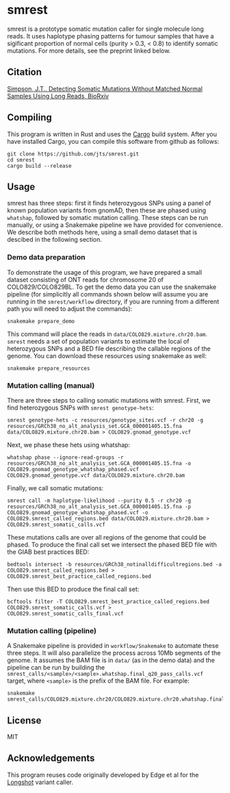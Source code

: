 # smrest

smrest is a prototype somatic mutation caller for single molecule long reads. It uses haplotype phasing patterns for tumour samples that have a sigificant proportion of normal cells (purity > 0.3, < 0.8) to identify somatic mutations. For more details, see the preprint linked below.

## Citation

[Simpson, J.T., Detecting Somatic Mutations Without Matched Normal Samples Using Long Reads, BioRxiv](https://www.biorxiv.org/content/10.1101/2024.02.26.582089v1)

## Compiling

This program is written in Rust and uses the [Cargo](https://doc.rust-lang.org/cargo/getting-started/installation.html) build system. After you have installed Cargo, you can compile this software from github as follows:

```
git clone https://github.com/jts/smrest.git
cd smrest
cargo build --release
```

## Usage

smrest has three steps: first it finds heterozygous SNPs using a panel of known population variants from gnomAD, then these are phased using `whatshap`, followed by somatic mutation calling. These steps can be run manually, or using a Snakemake pipeline we have provided for convenience. We describe both methods here, using a small demo dataset that is descibed in the following section.

### Demo data preparation

To demonstrate the usage of this program, we have prepared a small dataset consisting of ONT reads for chromosome 20 of COLO829/COLO829BL. To get the demo data you can use the snakemake pipeline (for simplicitly all commands shown below will assume you are running in the `smrest/workflow` directory, if you are running from a different path you will need to adjust the commands):

```
snakemake prepare_demo
```

This command will place the reads in `data/COLO829.mixture.chr20.bam`. `smrest` needs a set of population variants to estimate the local of heterozygous SNPs and a BED file describing the callable regions of the genome. You can download these resources using snakemake as well:

```
snakemake prepare_resources
```

### Mutation calling (manual)

There are three steps to calling somatic mutations with smrest. First, we find heterozygous SNPs with `smrest genotype-hets`:

```
smrest genotype-hets -c resources/genotype_sites.vcf -r chr20 -g resources/GRCh38_no_alt_analysis_set.GCA_000001405.15.fna data/COLO829.mixture.chr20.bam > COLO829.gnomad_genotype.vcf
```

Next, we phase these hets using whatshap:

```
whatshap phase --ignore-read-groups -r resources/GRCh38_no_alt_analysis_set.GCA_000001405.15.fna -o COLO829.gnomad_genotype_whatshap_phased.vcf COLO829.gnomad_genotype.vcf data/COLO829.mixture.chr20.bam
```

Finally, we call somatic mutations:

```
smrest call -m haplotype-likelihood --purity 0.5 -r chr20 -g resources/GRCh38_no_alt_analysis_set.GCA_000001405.15.fna -p COLO829.gnomad_genotype_whatshap_phased.vcf -o COLO829.smrest_called_regions.bed data/COLO829.mixture.chr20.bam > COLO829.smrest_somatic_calls.vcf
```
These mutations calls are over all regions of the genome that could be phased. To produce the final call set we intersect the phased BED file with the GIAB best practices BED:

```
bedtools intersect -b resources/GRCh38_notinalldifficultregions.bed -a COLO829.smrest_called_regions.bed > COLO829.smrest_best_practice_called_regions.bed
```

Then use this BED to produce the final call set:

```
bcftools filter -T COLO829.smrest_best_practice_called_regions.bed COLO829.smrest_somatic_calls.vcf > COLO829.smrest_somatic_calls_final.vcf
```

### Mutation calling (pipeline)

A Snakemake pipeline is provided in `workflow/Snakemake` to automate these three steps. It will also parallelize the process across 10Mb segments of the genome. It assumes the BAM file is in `data/` (as in the demo data) and the pipeline can be run by building the `smrest_calls/<sample>/<sample>.whatshap.final_q20_pass_calls.vcf` target, where `<sample>` is the prefix of the BAM file. For example:

```
snakemake smrest_calls/COLO829.mixture.chr20/COLO829.mixture.chr20.whatshap.final_q20_pass_calls.vcf
```

## License

MIT

## Acknowledgements

This program reuses code originally developed by Edge et al for the [Longshot](https://github.com/pjedge/longshot) variant caller.

